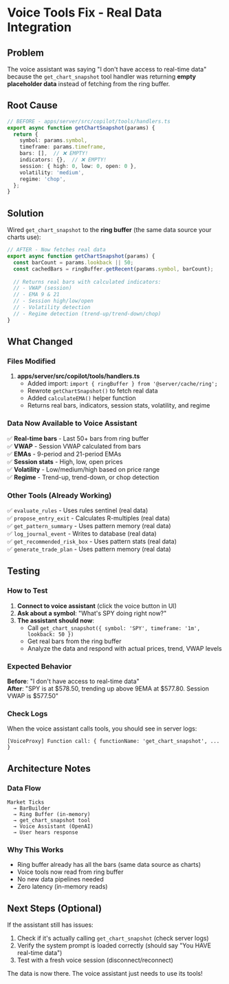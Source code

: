 # Voice Tools Fix - Real Data Integration

## Problem
The voice assistant was saying "I don't have access to real-time data" because the `get_chart_snapshot` tool handler was returning **empty placeholder data** instead of fetching from the ring buffer.

## Root Cause
```typescript
// BEFORE - apps/server/src/copilot/tools/handlers.ts
export async function getChartSnapshot(params) {
  return {
    symbol: params.symbol,
    timeframe: params.timeframe,
    bars: [],  // ❌ EMPTY!
    indicators: {},  // ❌ EMPTY!
    session: { high: 0, low: 0, open: 0 },
    volatility: 'medium',
    regime: 'chop',
  };
}
```

## Solution
Wired `get_chart_snapshot` to the **ring buffer** (the same data source your charts use):

```typescript
// AFTER - Now fetches real data
export async function getChartSnapshot(params) {
  const barCount = params.lookback || 50;
  const cachedBars = ringBuffer.getRecent(params.symbol, barCount);
  
  // Returns real bars with calculated indicators:
  // - VWAP (session)
  // - EMA 9 & 21
  // - Session high/low/open
  // - Volatility detection
  // - Regime detection (trend-up/trend-down/chop)
}
```

## What Changed

### Files Modified
1. **apps/server/src/copilot/tools/handlers.ts**
   - Added import: `import { ringBuffer } from '@server/cache/ring';`
   - Rewrote `getChartSnapshot()` to fetch real data
   - Added `calculateEMA()` helper function
   - Returns real bars, indicators, session stats, volatility, and regime

### Data Now Available to Voice Assistant
✅ **Real-time bars** - Last 50+ bars from ring buffer  
✅ **VWAP** - Session VWAP calculated from bars  
✅ **EMAs** - 9-period and 21-period EMAs  
✅ **Session stats** - High, low, open prices  
✅ **Volatility** - Low/medium/high based on price range  
✅ **Regime** - Trend-up, trend-down, or chop detection  

### Other Tools (Already Working)
✅ `evaluate_rules` - Uses rules sentinel (real data)  
✅ `propose_entry_exit` - Calculates R-multiples (real data)  
✅ `get_pattern_summary` - Uses pattern memory (real data)  
✅ `log_journal_event` - Writes to database (real data)  
✅ `get_recommended_risk_box` - Uses pattern stats (real data)  
✅ `generate_trade_plan` - Uses pattern memory (real data)  

## Testing

### How to Test
1. **Connect to voice assistant** (click the voice button in UI)
2. **Ask about a symbol**: "What's SPY doing right now?"
3. **The assistant should now**:
   - Call `get_chart_snapshot({ symbol: 'SPY', timeframe: '1m', lookback: 50 })`
   - Get real bars from the ring buffer
   - Analyze the data and respond with actual prices, trend, VWAP levels

### Expected Behavior
**Before**: "I don't have access to real-time data"  
**After**: "SPY is at $578.50, trending up above 9EMA at $577.80. Session VWAP is $577.50"

### Check Logs
When the voice assistant calls tools, you should see in server logs:
```
[VoiceProxy] Function call: { functionName: 'get_chart_snapshot', ... }
```

## Architecture Notes

### Data Flow
```
Market Ticks 
  → BarBuilder 
  → Ring Buffer (in-memory) 
  → get_chart_snapshot tool 
  → Voice Assistant (OpenAI)
  → User hears response
```

### Why This Works
- Ring buffer already has all the bars (same data source as charts)
- Voice tools now read from ring buffer
- No new data pipelines needed
- Zero latency (in-memory reads)

## Next Steps (Optional)

If the assistant still has issues:
1. Check if it's actually calling `get_chart_snapshot` (check server logs)
2. Verify the system prompt is loaded correctly (should say "You HAVE real-time data")
3. Test with a fresh voice session (disconnect/reconnect)

The data is now there. The voice assistant just needs to use its tools!
